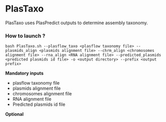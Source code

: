# PlasTaxo 
 
PlasTaxo uses PlasPredict outputs to determine assembly taxonomy.  

### How to launch ? 

`bash PlasTaxo.sh --plasflow_taxo <plasflow taxonomy file> --plasmids_align <plasmids alignment file> --chrm_align <chromosomes alignment file> --rna_align <RNA alignment file> --predicted_plasmids <predicted plasmids id file> -o <output directory> --prefix <output prefix>`

**Mandatory inputs**
* plasflow taxonomy file 
* plasmids alignment file 
* chromosomes alignment file 
* RNA alignment file 
* Predicted plasmids id file 

**Optional** 


